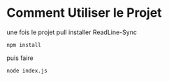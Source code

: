 # Comment Utiliser le Projet
une fois le projet pull installer ReadLine-Sync
```
npm install
```
puis faire
```
node index.js
```
